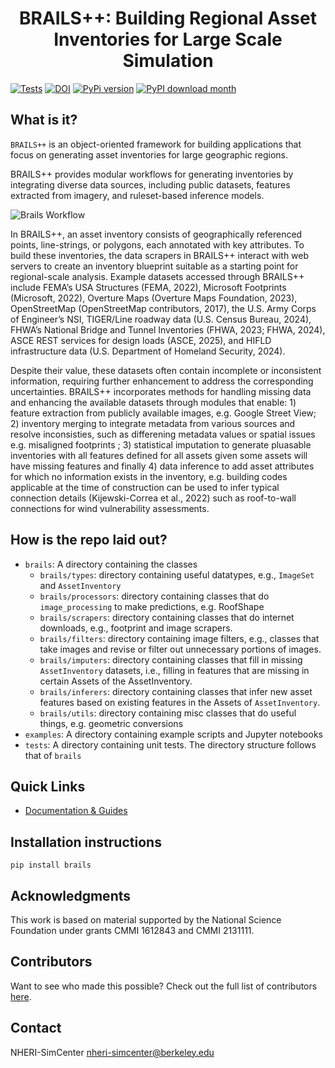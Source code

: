 <h1 style="text-align: center;">BRAILS++: Building Regional Asset Inventories for Large Scale Simulation</h1>

[![Tests](https://github.com/NHERI-SimCenter/BrailsPlusPlus/actions/workflows/tests.yml/badge.svg)](https://github.com/NHERI-SimCenter/BrailsPlusPlus/actions/workflows/tests.yml/badge.svg)
[![DOI](https://zenodo.org/badge/184673734.svg)](https://zenodo.org/badge/latestdoi/184673734)
[![PyPi version](https://badgen.net/pypi/v/BRAILS/)](https://pypi.org/project/BRAILS/)
[![PyPI download month](https://img.shields.io/pypi/dm/BRAILS.svg)](https://pypi.python.org/pypi/BRAILS/)

## What is it?

```BRAILS++``` is an object-oriented framework for building applications that focus on generating asset inventories for large geographic regions.


 BRAILS++ provides modular workflows for generating inventories by integrating diverse data sources, including public datasets, features extracted from imagery, and ruleset-based inference models.

![Brails Workflow](docs/brailsPlusPlus.png)

In BRAILS++, an asset inventory consists of geographically referenced points, line-strings, or polygons, each annotated with key attributes. To build these inventories, the data scrapers in BRAILS++ interact with web servers to create an inventory blueprint suitable as a starting point for regional-scale analysis. Example datasets accessed through BRAILS++ include FEMA’s USA Structures (FEMA, 2022), Microsoft Footprints (Microsoft, 2022), Overture Maps (Overture Maps Foundation, 2023), OpenStreetMap (OpenStreetMap contributors, 2017), the U.S. Army Corps of Engineer’s NSI, TIGER/Line roadway data (U.S. Census Bureau, 2024), FHWA’s National Bridge and Tunnel Inventories (FHWA, 2023; FHWA, 2024), ASCE REST services for design loads (ASCE, 2025), and HIFLD infrastructure data (U.S. Department of Homeland Security, 2024).

Despite their value, these datasets often contain incomplete or inconsistent information, requiring further enhancement to address the corresponding uncertainties. BRAILS++ incorporates methods for handling missing data and enhancing the available datasets through modules that enable: 1) feature extraction from publicly available images, e.g. Google Street View; 2) inventory merging to integrate metadata from various sources and resolve inconsisties, such as differening metadata values or spatial issues e.g. misaligned footprints ; 3) statistical imputation to generate pluasable inventories with all features defined for all assets given some assets will have missing features and finally 4) data inference to add asset attributes for which no information exists in the inventory, e.g. building codes applicable at the time of construction can be used to infer typical connection details (Kijewski-Correa et al., 2022) such as roof-to-wall connections for wind vulnerability assessments.


## How is the repo laid out?

+ ```brails```: A directory containing the classes
  - ```brails/types```: directory containing useful datatypes, e.g., ```ImageSet``` and ```AssetInventory```
  - ```brails/processors```: directory containing classes that do ```image_processing``` to make predictions, e.g. RoofShape
  - ```brails/scrapers```: directory containing classes that do internet downloads, e.g., footprint and image scrapers.
  - ```brails/filters```: directory containing image filters, e.g., classes that take images and revise or filter out unnecessary portions of images.
  - ```brails/imputers```: directory containing classes that fill in missing ```AssetInventory``` datasets, i.e., filling in features that are missing in certain Assets of the AssetInventory.
  - ```brails/inferers```: directory containing classes that infer new asset features based on existing features in the Assets of ```AssetInventory```.
  - ```brails/utils```: directory containing misc classes that do useful things, e.g. geometric conversions
+ ```examples```: A directory containing example scripts and Jupyter notebooks
+ ```tests```: A directory containing unit tests. The directory structure follows that of ```brails```

## Quick Links

- [Documentation & Guides](https://nheri-simcenter.github.io/BrailsPlusPlus/)

## Installation instructions

```shell
pip install brails
```

## Acknowledgments

This work is based on material supported by the National Science Foundation under grants CMMI 1612843 and CMMI 2131111.

## Contributors

Want to see who made this possible? Check out the full list of contributors [here](./contributors.md).

## Contact

NHERI-SimCenter nheri-simcenter@berkeley.edu

<!-- todo: instructions on how to lint the code, and specific subfolder or file. -->
<!-- todo: example with the test suite. -->
<!-- todo: instructions on how to run the tests -->
<!-- todo: instructions on how to check coverage -->
<!-- python -m pytest tests --cov=brails --cov-report html -->
